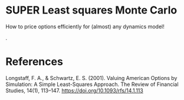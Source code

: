 # SUPER Least squares Monte Carlo
How to price options efficiently for (almost) any dynamics model!

.

# References

Longstaff, F. A., & Schwartz, E. S. (2001). Valuing American Options by Simulation: A Simple Least-Squares Approach. The Review of Financial Studies, 14(1), 113–147. https://doi.org/10.1093/rfs/14.1.113 
